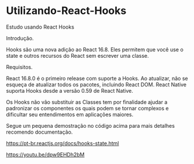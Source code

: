 # Utilizando-React-Hooks
Estudo usando React Hooks

Introdução.

Hooks são uma nova adição ao React 16.8. Eles permitem que você use o state e outros recursos do React sem escrever uma classe.

Requisitos.

React 16.8.0 é o primeiro release com suporte a Hooks. 
Ao atualizar, não se esqueça de atualizar todos os pacotes, incluindo React DOM. React Native suporta Hooks desde a versão 0.59 de React Native.

Os Hooks não vão substituir as Classes tem por finalidade ajudar a padronizar os componentes os quais podem se tornar complexos e dificultar seu entendimentos em aplicações maiores.

Segue um pequena demostração no código acima para mais detalhes recomendo documentação.

https://pt-br.reactjs.org/docs/hooks-state.html

https://youtu.be/dpw9EHDh2bM


